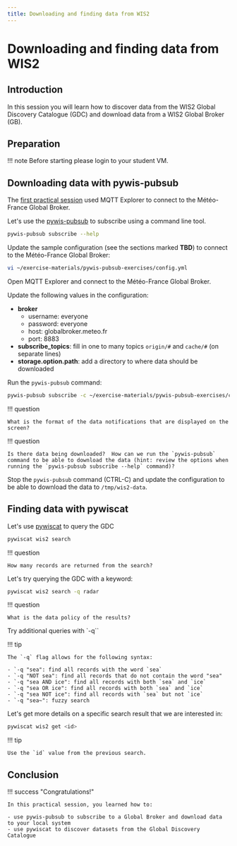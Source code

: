```yaml
---
title: Downloading and finding data from WIS2
---
```


# Downloading and finding data from WIS2

## Introduction

In this session you will learn how to discover data from the WIS2 Global Discovery Catalogue (GDC) and download data from a WIS2 Global Broker (GB).

## Preparation

!!! note
    Before starting please login to your student VM.

## Downloading data with pywis-pubsub

The [first practical session](../connecting-to-mqtt) used MQTT Explorer to connect to the Météo-France Global Broker.

Let's use the [pywis-pubsub](https://github.com/wmo-im/pywis-pubsub) to subscribe using a command line tool.

```bash
pywis-pubsub subscribe --help
```

Update the sample configuration (see the sections marked **TBD**) to connect to the Météo-France Global Broker:

```bash
vi ~/exercise-materials/pywis-pubsub-exercises/config.yml
```

Open MQTT Explorer and connect to the Météo-France Global Broker.

Update the following values in the configuration:

- **broker**
    - username: everyone
    - password: everyone
    - host: globalbroker.meteo.fr
    - port: 8883
- **subscribe_topics**: fill in one to many topics `origin/#` and `cache/#` (on separate lines)
- **storage.option.path**: add a directory to where data should be downloaded

Run the `pywis-pubsub` command:

```bash
pywis-pubsub subscribe -c ~/exercise-materials/pywis-pubsub-exercises/config.yml
```

!!! question

    What is the format of the data notifications that are displayed on the screen?

!!! question

    Is there data being downloaded?  How can we run the `pywis-pubsub` command to be able to download the data (hint: review the options when running the `pywis-pubsub subscribe --help` command)?

Stop the `pywis-pubsub` command (CTRL-C) and update the configuration to be able to download the data
to `/tmp/wis2-data`.

## Finding data with pywiscat

Let's use [pywiscat](https://github.com/wmo-im/pywiscat) to query the GDC

```bash
pywiscat wis2 search
```

!!! question

    How many records are returned from the search?


Let's try querying the GDC with a keyword:

```bash
pywiscat wis2 search -q radar
```

!!! question

    What is the data policy of the results?

Try additional queries with `-q``

!!! tip

    The `-q` flag allows for the following syntax:

    - `-q "sea": find all records with the word `sea`
    - `-q "NOT sea": find all records that do not contain the word "sea"
    - `-q "sea AND ice": find all records with both `sea` and `ice`
    - `-q "sea OR ice": find all records with both `sea` and `ice`
    - `-q "sea NOT ice": find all records with `sea` but not `ice`
    - `-q "sea~": fuzzy search

Let's get more details on a specific search result that we are interested in:

```bash
pywiscat wis2 get <id>
```

!!! tip

    Use the `id` value from the previous search.


## Conclusion

!!! success "Congratulations!"

    In this practical session, you learned how to:

    - use pywis-pubsub to subscribe to a Global Broker and download data to your local system
    - use pywiscat to discover datasets from the Global Discovery Catalogue

